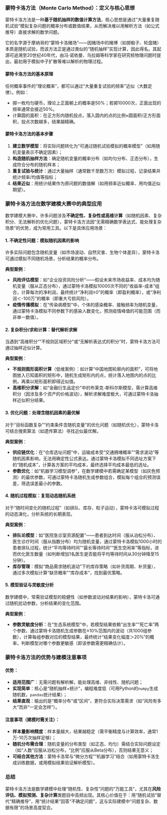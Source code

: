 ### 蒙特卡洛方法（Monte Carlo Method）：定义与核心思想


蒙特卡洛方法是一种**基于随机抽样的数值计算方法**，核心思想是通过“大量重复随机试验”模拟复杂问题的概率分布或数值结果，从而解决难以用解析方法（如公式推导）直接求解的数学问题。


它的名字源于摩纳哥的“蒙特卡洛赌场”——因赌场中的赌博（如掷骰子、轮盘赌）本质是随机试验，而该方法正是通过类似的“随机抽样”实现计算，因此得名。其起源可追溯至20世纪40年代，由冯·诺依曼、乌拉姆等科学家在研究核物理问题时提出，最初用于模拟中子扩散等难以解析的物理过程。


#### 蒙特卡洛方法的基本原理
任何概率事件的“理论概率”，都可以通过“大量重复试验的频率”近似（大数定律）。例如：  
- 掷一枚均匀硬币，理论上正面朝上的概率是50%；若掷10000次，正面出现的频率通常会接近50%。  
- 计算圆的面积：在正方形内随机投点，落入圆内的点的比例≈圆面积/正方形面积，投点次数越多，结果越精确。


#### 蒙特卡洛方法的基本步骤
1. **建立数学模型**：将实际问题转化为“可通过随机试验模拟的概率模型”（如用随机变量表示不确定因素）；  
2. **构造随机抽样方法**：确定随机变量的概率分布（如均匀分布、正态分布），生成符合分布的随机样本；  
3. **重复试验与统计**：通过大量抽样（通常数千至数万次）模拟过程，记录结果并统计频率/均值等指标；  
4. **结果近似**：用统计结果作为原问题的数值解（如用频率近似概率、用均值近似期望）。  


### 蒙特卡洛方法在数学建模大赛中的典型应用


数学建模大赛中，许多问题涉及**不确定性、复杂性或高维计算**（如随机因素、复杂积分、无法解析的优化问题），蒙特卡洛方法因“无需精确数学表达式、能处理复杂场景”的优势，成为常用工具。以下是具体应用场景：


#### 1. 不确定性问题：模拟随机因素的影响
许多实际问题包含随机变量（如市场波动、自然灾害、生物个体差异），蒙特卡洛可通过模拟不同随机场景，分析结果的概率分布。  

**典型案例**：  
- **风险评估模型**：如“企业投资风险分析”——假设未来市场收益率、成本均为随机变量（服从正态分布），通过蒙特卡洛模拟10000次不同的“收益率-成本”组合，计算每次的净利润，最终统计“净利润≥0”的概率（即盈利概率），或“净利润＜-100万”的概率（即重大亏损风险）。  
- **疫情传播模拟**：在“传染病模型”中，个体的感染概率、接触频率为随机变量，通过蒙特卡洛模拟不同参数下的感染人数变化，预测疫情峰值的可能范围（而非单一数值）。  


#### 2. 复杂积分/求和计算：替代解析求解
当遇到“高维积分”“不规则区域积分”或“无解析表达式的积分”时，蒙特卡洛方法可通过抽样近似计算。  

**典型案例**：  
- **不规则图形面积计算**（低维案例）：如计算“中国地图轮廓内的面积”，可将地图放入已知面积的矩形中，随机生成矩形内的点，统计落入地图内的点的比例，再乘以矩形面积即得近似值。  
- **高维积分求解**：如“金融衍生品定价”中的布莱克-斯科尔斯模型，需计算高维积分（因涉及多个资产的价格波动），解析求解难度极大，可通过蒙特卡洛抽样近似积分结果。  


#### 3. 优化问题：处理含随机因素的最优解
对于“目标函数复杂”“约束条件含随机变量”的优化问题（如随机优化），蒙特卡洛可结合搜索算法（如遗传算法）寻找近似最优解。  

**典型案例**：  
- **供应链优化**：在“仓库选址问题”中，运输成本受“交通拥堵概率”“需求波动”等随机因素影响，无法用确定性公式表达。通过蒙特卡洛模拟不同选址方案下的“随机成本”，计算各方案的平均成本，最终选择平均成本最低的选址。  
- **参数优化**：如“机器学习模型调参”，在数学建模中若需确定某模型（如灰色预测）的最优参数，可通过蒙特卡洛随机生成参数组合，模拟每个组合的预测误差，筛选误差最小的参数。  


#### 4. 随机过程模拟：复现动态随机系统
对于“随时间变化的随机过程”（如排队、库存、粒子运动），蒙特卡洛可模拟过程的动态演化，分析系统的长期表现。  

**典型案例**：  
- **排队论模型**：如“医院急诊室资源配置”——患者到达时间（服从泊松分布）、医生诊疗时间（服从指数分布）均为随机变量，通过蒙特卡洛模拟1000小时的患者排队过程，统计“平均等待时间”“最长等待时间”“医生空闲率”等指标，进而优化医生数量（如判断增加1名医生是否能将平均等待时间从30分钟降至15分钟）。  
- **库存管理**：模拟“商品需求随机波动”下的库存策略（如补货周期、补货量），通过多次模拟计算“缺货概率”“库存成本”，找到最优策略。  


#### 5. 模型验证与灵敏度分析
数学建模中，常需验证模型的稳健性（如参数波动对结果的影响），蒙特卡洛可通过随机扰动参数，分析结果的变化范围。  

**典型案例**：  
- **参数灵敏度分析**：在“生态系统模型”中，若模型结果依赖“出生率”“死亡率”两个参数，通过蒙特卡洛随机生成参数在±10%范围内的波动（共1000组参数），计算每组参数对应的模型结果，最终统计“结果变化幅度＞20%”的概率，判断模型对哪个参数更敏感（即该参数需更精确估计）。  


### 蒙特卡洛方法的优势与建模注意事项


#### 优势：
- **适用范围广**：无需问题有解析解，能处理高维、非线性、随机问题；  
- **实现简单**：核心是“随机抽样+统计”，编程难度低（可用Python的`numpy`生成随机数，`pandas`统计结果）；  
- **结果直观**：输出的是“概率分布”或“区间”，更符合实际决策需求（如“风险有多大”而非“一定会怎样”）。  


#### 注意事项（建模时需关注）：
- **样本量影响精度**：样本量越大，结果越稳定（需平衡精度与计算效率，通常1万-10万次抽样足够）；  
- **随机分布需合理**：随机变量的分布类型（如正态、均匀）需结合实际问题设定（如“人数”应服从泊松分布，“比例”应服从Beta分布），否则结果无意义；  
- **可结合其他方法**：蒙特卡洛常与“微分方程”“机器学习”结合（如用蒙特卡洛生成训练数据，或用模拟结果验证解析模型）。  


### 总结
蒙特卡洛方法是数学建模中处理“随机性、复杂性”问题的“万能工具”，尤其在**风险评估、模拟预测、复杂计算**类题目中高频出现。其核心价值在于：用“随机试验”替代“精确推导”，用“统计结果”回答“不确定问题”，这与实际建模中“问题复杂、数据有限”的场景高度契合。